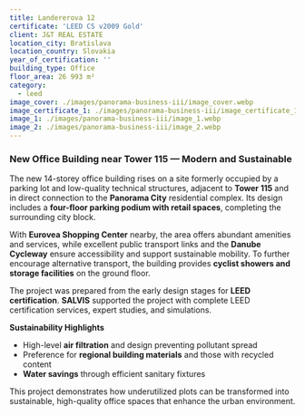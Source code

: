 ```yaml
---
title: Landererova 12
certificate: 'LEED CS v2009 Gold'
client: J&T REAL ESTATE
location_city: Bratislava
location_country: Slovakia
year_of_certification: ''
building_type: Office
floor_area: 26 993 m²
category:
  - leed
image_cover: ./images/panorama-business-iii/image_cover.webp
image_certificate_1: ./images/panorama-business-iii/image_certificate_1.webp
image_1: ./images/panorama-business-iii/image_1.webp
image_2: ./images/panorama-business-iii/image_2.webp
---
```


### New Office Building near Tower 115 — Modern and Sustainable

The new 14-storey office building rises on a site formerly occupied by a parking lot and low-quality technical structures, adjacent to **Tower 115** and in direct connection to the **Panorama City** residential complex. Its design includes a **four-floor parking podium with retail spaces**, completing the surrounding city block.

With **Eurovea Shopping Center** nearby, the area offers abundant amenities and services, while excellent public transport links and the **Danube Cycleway** ensure accessibility and support sustainable mobility. To further encourage alternative transport, the building provides **cyclist showers and storage facilities** on the ground floor.

The project was prepared from the early design stages for **LEED certification**. **SALVIS** supported the project with complete LEED certification services, expert studies, and simulations.

**Sustainability Highlights**

- High-level **air filtration** and design preventing pollutant spread
- Preference for **regional building materials** and those with recycled content
- **Water savings** through efficient sanitary fixtures

This project demonstrates how underutilized plots can be transformed into sustainable, high-quality office spaces that enhance the urban environment.
